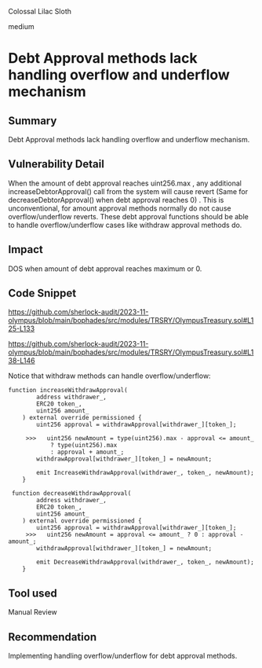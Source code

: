 Colossal Lilac Sloth

medium

# Debt Approval methods lack handling overflow and underflow mechanism

## Summary
Debt Approval methods lack handling overflow and underflow mechanism.
## Vulnerability Detail
When the amount of debt approval reaches uint256.max , any additional increaseDebtorApproval() call from the system will cause revert (Same for decreaseDebtorApproval() when debt approval reaches 0) . This is unconventional, for amount approval methods normally do not cause overflow/underflow reverts. These debt approval functions should be able to handle overflow/underflow cases like withdraw approval methods do.
## Impact
DOS when amount of debt approval reaches maximum or 0.
## Code Snippet
https://github.com/sherlock-audit/2023-11-olympus/blob/main/bophades/src/modules/TRSRY/OlympusTreasury.sol#L125-L133

https://github.com/sherlock-audit/2023-11-olympus/blob/main/bophades/src/modules/TRSRY/OlympusTreasury.sol#L138-L146

Notice that withdraw methods can handle overflow/underflow:
```solidity
function increaseWithdrawApproval(
        address withdrawer_,
        ERC20 token_,
        uint256 amount_
    ) external override permissioned {
        uint256 approval = withdrawApproval[withdrawer_][token_];

     >>>   uint256 newAmount = type(uint256).max - approval <= amount_
            ? type(uint256).max
            : approval + amount_;
        withdrawApproval[withdrawer_][token_] = newAmount;

        emit IncreaseWithdrawApproval(withdrawer_, token_, newAmount);
    }
```
```solidity
 function decreaseWithdrawApproval(
        address withdrawer_,
        ERC20 token_,
        uint256 amount_
    ) external override permissioned {
        uint256 approval = withdrawApproval[withdrawer_][token_];
     >>>   uint256 newAmount = approval <= amount_ ? 0 : approval - amount_;
        withdrawApproval[withdrawer_][token_] = newAmount;

        emit DecreaseWithdrawApproval(withdrawer_, token_, newAmount);
    }
```

## Tool used

Manual Review

## Recommendation
Implementing handling overflow/underflow for debt approval methods.